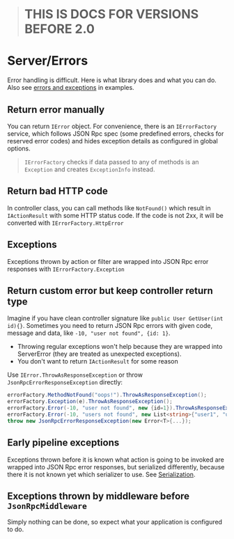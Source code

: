 > # **THIS IS DOCS FOR VERSIONS BEFORE 2.0**

# Server/Errors

Error handling is difficult. Here is what library does and what you can do. Also see [errors and exceptions](examples?id=errors-and-exceptions) in examples.

## Return error manually

You can return `IError` object. For convenience, there is an `IErrorFactory` service,
which follows JSON Rpc spec (some predefined errors, checks for reserved error codes)
and hides exception details as configured in global options.

> `IErrorFactory` checks if data passed to any of methods is an `Exception` and creates `ExceptionInfo` instead.

## Return bad HTTP code

In controller class, you can call methods like `NotFound()` which result in `IActionResult` with some HTTP status code.
If the code is not 2xx, it will be converted with `IErrorFactory.HttpError`

## Exceptions

Exceptions thrown by action or filter are wrapped into JSON Rpc error responses with `IErrorFactory.Exception`

## Return custom error but keep controller return type

Imagine if you have clean controller signature like `public User GetUser(int id){}`.
Sometimes you need to return JSON Rpc errors with given code, message and data, like `-10, "user not found", {id: 1}`.

* Throwing regular exceptions won't help because they are wrapped into ServerError (they are treated as unexpected exceptions).
* You don't want to return `IActionResult` for some reason

Use `IError.ThrowAsResponseException` or throw `JsonRpcErrorResponseException` directly:

```cs
errorFactory.MethodNotFound("oops!").ThrowAsResponseException();
errorFactory.Exception(e).ThrowAsResponseException();
errorFactory.Error(-10, "user not found", new {id=1}).ThrowAsResponseException();
errorFactory.Error(-10, "users not found", new List<string>{"user1", "user2"}).ThrowAsResponseException();
throw new JsonRpcErrorResponseException(new Error<T>{...});
```

## Early pipeline exceptions

Exceptions thrown before it is known what action is going to be invoked are wrapped into JSON Rpc error responses, but serialized differently,
because there it is not known yet which serializer to use. See [Serialization](/docs/en/server/serialization).

## Exceptions thrown by middleware before `JsonRpcMiddleware`

Simply nothing can be done, so expect what your application is configured to do.